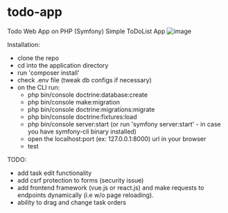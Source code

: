 # todo-app
Todo Web App on PHP (Symfony)
Simple ToDoList App
![image](https://github.com/meirbnb/todo-app/assets/76254028/ae31f21f-c19e-4d75-8c53-9815a4414b53)

Installation:
- clone the repo
- cd into the application directory
- run 'composer install'
- check .env file (tweak db configs if necessary)
- on the CLI run:
  - php bin/console doctrine:database:create
  - php bin/console make:migration
  - php bin/console doctrine:migrations:migrate
  - php bin/console doctrine:fixtures:load
  - php bin/console server:start (or run 'symfony server:start' - in case you have symfony-cli binary installed)
  - open the localhost:port (ex: 127.0.0.1:8000) url in your browser
  - test

TODO:
- add task edit functionality
- add csrf protection to forms (security issue)
- add frontend framework (vue.js or react.js) and make requests to endpoints dynamically (i.e w/o page reloading).
- ability to drag and change task orders
